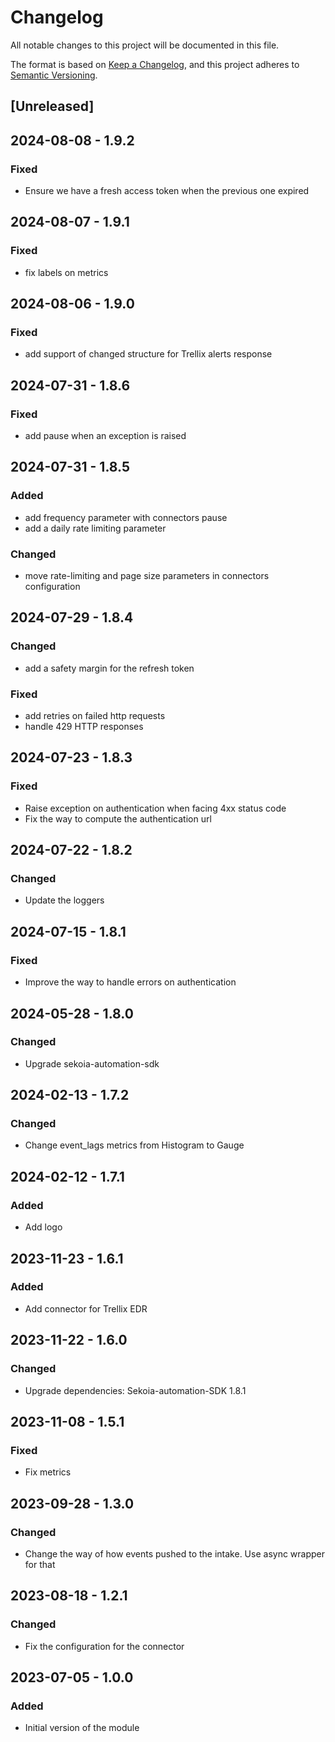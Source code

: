 # Changelog

All notable changes to this project will be documented in this file.

The format is based on [Keep a Changelog](https://keepachangelog.com/en/1.0.0/),
and this project adheres to [Semantic Versioning](https://semver.org/spec/v2.0.0.html).

## [Unreleased]

## 2024-08-08 - 1.9.2

### Fixed

- Ensure we have a fresh access token when the previous one expired

## 2024-08-07 - 1.9.1

### Fixed

- fix labels on metrics

## 2024-08-06 - 1.9.0

### Fixed

- add support of changed structure for Trellix alerts response

## 2024-07-31 - 1.8.6

### Fixed

- add pause when an exception is raised

## 2024-07-31 - 1.8.5

### Added

- add frequency parameter with connectors pause
- add a daily rate limiting parameter

### Changed

- move rate-limiting and page size parameters in connectors configuration

## 2024-07-29 - 1.8.4

### Changed

- add a safety margin for the refresh token

### Fixed

- add retries on failed http requests
- handle 429 HTTP responses

## 2024-07-23 - 1.8.3

### Fixed

- Raise exception on authentication when facing 4xx status code
- Fix the way to compute the authentication url

## 2024-07-22 - 1.8.2

### Changed

- Update the loggers

## 2024-07-15 - 1.8.1

### Fixed

- Improve the way to handle errors on authentication

## 2024-05-28 - 1.8.0

### Changed

- Upgrade sekoia-automation-sdk

## 2024-02-13 - 1.7.2

### Changed

- Change event_lags metrics from Histogram to Gauge

## 2024-02-12 - 1.7.1

### Added

- Add logo

## 2023-11-23 - 1.6.1

### Added

- Add connector for Trellix EDR

## 2023-11-22 - 1.6.0

### Changed

- Upgrade dependencies: Sekoia-automation-SDK 1.8.1

## 2023-11-08 - 1.5.1

### Fixed

- Fix metrics

## 2023-09-28 - 1.3.0

### Changed

- Change the way of how events pushed to the intake. Use async wrapper for that

## 2023-08-18 - 1.2.1

### Changed

- Fix the configuration for the connector

## 2023-07-05 - 1.0.0

### Added

- Initial version of the module
